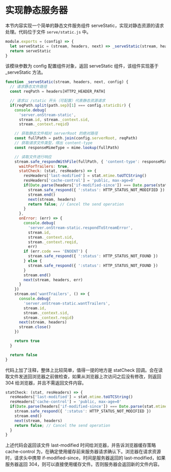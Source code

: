 # 实现静态服务器

本节内容实现一个简单的静态文件服务组件 serveStatic，实现对静态资源的请求处理。代码位于文件 `serve/static.js` 中。

```javascript
module.exports = (config) => {
  let serveStatic = (stream, headers, next) => _serveStatic(stream, headers, next, config)
  return serveStatic
}
```

该模块参数为 config 配置组件对象，返回 serveStatic 组件，该组件实现基于 _serveStatic 方法。

```javascript
function _serveStatic(stream, headers, next, config) {
  // 请求静态文件路径
  const reqPath = headers[HTTP2_HEADER_PATH]

  // 请求以 /static 开头（可配置）代表静态资源请求
  if(reqPath.split(path.sep)[1] === config.staticDir) {
    console.debug(
      'server.onStream-static',
      stream.id, stream._context.sid,
      stream._context.reqid)

    // 获取静态文件相对 serverRoot 的绝对路径
    const fullPath = path.join(config.serverRoot, reqPath)
    // 获取请求文件类型，得出 content-type
    const responseMimeType = mime.lookup(fullPath)

    // 读取文件进行响应
    stream.safe_respondWithFile(fullPath, { 'content-type': responseMimeType }, {
      waitForTrailers: true,
      statCheck: (stat, resHeaders) => {
        resHeaders['last-modified'] = stat.mtime.toUTCString()
        resHeaders['cache-control'] = 'public, max-age=0'
        if(Date.parse(headers['if-modified-since']) === Date.parse(stat.mtime)) {
          stream.safe_respond({ ':status': HTTP_STATUS_NOT_MODIFIED })
          stream.end()
          next(stream, headers)
          return false; // Cancel the send operation
        }
      },
      onError: (err) => {
        console.debug(
          'server.onStream-static.respondToStreamError',
          stream.id,
          stream._context.sid,
          stream._context.reqid,
          err)
        if (err.code === 'ENOENT') {
          stream.safe_respond({ ':status': HTTP_STATUS_NOT_FOUND })
        } else {
          stream.safe_respond({ ':status': HTTP_STATUS_NOT_FOUND })
        }
        stream.end()
        next(stream, headers, err)
      }
    })
    stream.on('wantTrailers', () => {
      console.debug(
        'server.onStream-static.wantTrailers',
        stream.id,
        stream._context.sid,
        stream._context.reqid)
      next(stream, headers)
      stream.close()
    })

    return true
  }

  return false
}
```

代码上加了注释，整体上比较简单，值得一提的地方是 statCheck 回调。会在读取文件发送回浏览器之前做检查，如果从浏览器上次访问之后没有修改，则返回 304 给浏览器，并且不需返回文件内容。

```javascript
statCheck: (stat, resHeaders) => {
  resHeaders['last-modified'] = stat.mtime.toUTCString()
  resHeaders['cache-control'] = 'public, max-age=0'
  if(Date.parse(headers['if-modified-since']) === Date.parse(stat.mtime)) {
    stream.safe_respond({ ':status': HTTP_STATUS_NOT_MODIFIED })
    stream.end()
    next(stream, headers)
    return false; // Cancel the send operation
  }
}
```

上述代码会返回该文件 last-modified 时间给浏览器，并告诉浏览器缓存策略 cache-control 为，在确定使用缓存前来服务器请求确认下。浏览器在请求资源时，请求头中携带 if-modified-since，时间是服务器返回的 last-modified，如果服务器返回 304，则可以直接使用缓存文件。否则服务器会返回新的文件内容。